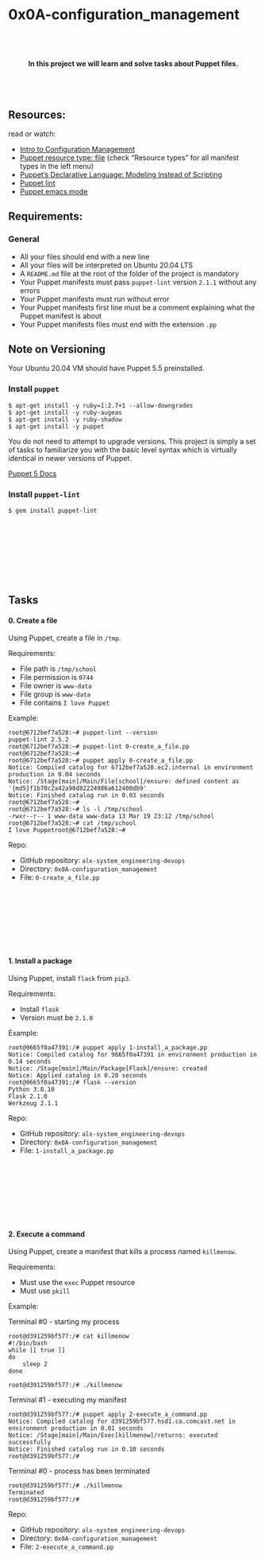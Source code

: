 # 0x0A-configuration_management

<br>
<br>
<h4 align="center">
    In this project we will learn and solve tasks about Puppet files.
</h4>
<br>
<br>

## Resources:

read or watch:
- [Intro to Configuration Management](https://intranet.alxswe.com/rltoken/GL30hu-aRcKzPOvK8JO-Bg)
- [Puppet resource type: file](https://intranet.alxswe.com/rltoken/WON0M4DNRabf88KAG_pDUA) (check “Resource types” for all manifest types in the left menu)
- [Puppet’s Declarative Language: Modeling Instead of Scripting](https://intranet.alxswe.com/rltoken/0V2fBdafkfKPMxA1umea3Q)
- [Puppet lint](https://intranet.alxswe.com/rltoken/CRUMeEMdcX-UtbWsUM9xLQ)
- [Puppet emacs mode](https://intranet.alxswe.com/rltoken/MzHXCntAkPzOqMnI6_rpWQ)

## Requirements:

### General


* All your files should end with a new line
* All your files will be interpreted on Ubuntu 20.04 LTS
* A `README.md` file at the root of the folder of the project is mandatory
* Your Puppet manifests must pass `puppet-lint` version `2.1.1` without any errors
* Your Puppet manifests must run without error
* Your Puppet manifests first line must be a comment explaining what the Puppet manifest is about
* Your Puppet manifests files must end with the extension `.pp`


## Note on Versioning

Your Ubuntu 20.04 VM should have Puppet 5.5 preinstalled.

### Install `puppet`

```
$ apt-get install -y ruby=1:2.7+1 --allow-downgrades
$ apt-get install -y ruby-augeas
$ apt-get install -y ruby-shadow
$ apt-get install -y puppet
```

You do not need to attempt to upgrade versions. This project is simply a set of tasks to familiarize you with the basic level syntax which is virtually identical in newer versions of Puppet. 

[Puppet 5 Docs](https://intranet.alxswe.com/rltoken/fsIr2xFkJHTkaXwqZFFcbA)

### Install `puppet-lint`

```
$ gem install puppet-lint
```

<br><br>
---------------
<br><br>

## Tasks

#### 0. Create a file

Using Puppet, create a file in `/tmp`.

Requirements:

* File path is `/tmp/school`
* File permission is `0744`
* File owner is `www-data`
* File group is `www-data`
* File contains `I love Puppet`

Example:

```
root@6712bef7a528:~# puppet-lint --version
puppet-lint 2.5.2
root@6712bef7a528:~# puppet-lint 0-create_a_file.pp
root@6712bef7a528:~# 
root@6712bef7a528:~# puppet apply 0-create_a_file.pp
Notice: Compiled catalog for 6712bef7a528.ec2.internal in environment production in 0.04 seconds
Notice: /Stage[main]/Main/File[school]/ensure: defined content as '{md5}f1b70c2a42a98d82224986a612400db9'
Notice: Finished catalog run in 0.03 seconds
root@6712bef7a528:~#
root@6712bef7a528:~# ls -l /tmp/school
-rwxr--r-- 1 www-data www-data 13 Mar 19 23:12 /tmp/school
root@6712bef7a528:~# cat /tmp/school
I love Puppetroot@6712bef7a528:~#
```

Repo:

* GitHub repository: `alx-system_engineering-devops`
* Directory: `0x0A-configuration_management`
* File: `0-create_a_file.pp`

<br><br>
---------------
<br><br>

#### 1. Install a package

Using Puppet, install `flask` from `pip3`.

Requirements:

* Install `flask`
* Version must be `2.1.0`

Example:

```
root@9665f0a47391:/# puppet apply 1-install_a_package.pp
Notice: Compiled catalog for 9665f0a47391 in environment production in 0.14 seconds
Notice: /Stage[main]/Main/Package[Flask]/ensure: created
Notice: Applied catalog in 0.20 seconds
root@9665f0a47391:/# flask --version
Python 3.8.10
Flask 2.1.0
Werkzeug 2.1.1
```


Repo:

* GitHub repository: `alx-system_engineering-devops`
* Directory: `0x0A-configuration_management`
* File: `1-install_a_package.pp`

<br><br>
---------------
<br><br>

#### 2. Execute a command

Using Puppet, create a manifest that kills a process named `killmenow`.

Requirements:

* Must use the `exec` Puppet resource
* Must use `pkill`

Example:

Terminal #0 - starting my process

```
root@d391259bf577:/# cat killmenow
#!/bin/bash
while [[ true ]]
do
    sleep 2
done

root@d391259bf577:/# ./killmenow
```

Terminal #1 - executing my manifest 

```
root@d391259bf577:/# puppet apply 2-execute_a_command.pp
Notice: Compiled catalog for d391259bf577.hsd1.ca.comcast.net in environment production in 0.01 seconds
Notice: /Stage[main]/Main/Exec[killmenow]/returns: executed successfully
Notice: Finished catalog run in 0.10 seconds
root@d391259bf577:/# 
```

Terminal #0 - process has been terminated

```
root@d391259bf577:/# ./killmenow
Terminated
root@d391259bf577:/#
```


Repo:

* GitHub repository: `alx-system_engineering-devops`
* Directory: `0x0A-configuration_management`
* File: `2-execute_a_command.pp`

